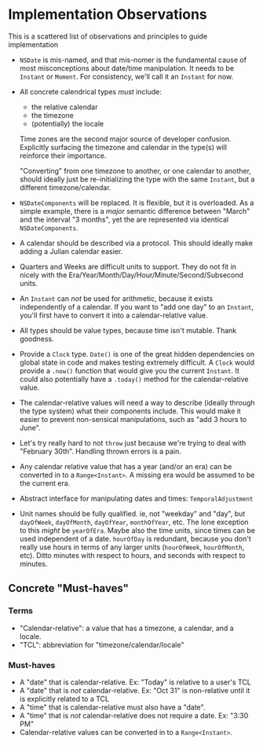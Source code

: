 # Implementation Observations

This is a scattered list of observations and principles to guide implementation

- `NSDate` is mis-named, and that mis-nomer is the fundamental cause of most misconceptions about date/time manipulation. It needs to be `Instant` or `Moment`. For consistency, we'll call it an `Instant` for now.
- All concrete calendrical types *must* include:
  - the relative calendar
  - the timezone
  - (potentially) the locale
  
  Time zones are the second major source of developer confusion. Explicitly surfacing the timezone and calendar in the type(s) will reinforce their importance.
  
  "Converting" from one timezone to another, or one calendar to another, should ideally just be re-initializing the type with the same `Instant`, but a different timezone/calendar.
  
- `NSDateComponents` will be replaced. It is flexible, but it is overloaded. As a simple example, there is a *major* semantic difference between "March" and the interval "3 months", yet the are represented via identical `NSDateComponents`.
- A calendar should be described via a protocol. This should ideally make adding a Julian calendar easier.
- Quarters and Weeks are difficult units to support. They do not fit in nicely with the Era/Year/Month/Day/Hour/Minute/Second/Subsecond units.
- An `Instant` can *not* be used for arithmetic, because it exists independently of a calendar. If you want to "add one day" to an `Instant`, you'll first have to convert it into a calendar-relative value.
- All types should be value types, because time isn't mutable. Thank goodness.
- Provide a `Clock` type. `Date()` is one of the great hidden dependencies on global state in code and makes testing extremely difficult. A `Clock` would provide a `.now()` function that would give you the current `Instant`. It could also potentially have a `.today()` method for the calendar-relative value.
- The calendar-relative values will need a way to describe (ideally through the type system) what their components include. This would make it easier to prevent non-sensical manipulations, such as "add 3 hours to June".
- Let's try really hard to not `throw` just because we're trying to deal with "February 30th". Handling thrown errors is a pain.
- Any calendar relative value that has a year (and/or an era) can be converted in to a `Range<Instant>`. A missing era would be assumed to be the current era. 
- Abstract interface for manipulating dates and times: `TemporalAdjustment`
- Unit names should be fully qualified. ie, not "weekday" and "day", but `dayOfWeek`, `dayOfMonth`, `dayOfYear`, `monthOfYear`, etc. The lone exception to this *might* be `yearOfEra`. Maybe also the time units, since times can be used independent of a date. `hourOfDay` is redundant, because you don't really use hours in terms of any larger units (`hourOfWeek`, `hourOfMonth`, etc). Ditto minutes with respect to hours, and seconds with respect to minutes.

## Concrete "Must-haves"

### Terms

- "Calendar-relative": a value that has a timezone, a calendar, and a locale.
- "TCL": abbreviation for "timezone/calendar/locale"

### Must-haves

- A "date" that is calendar-relative. Ex: "Today" is relative to a user's TCL
- A "date" that is *not* calendar-relative. Ex: "Oct 31" is non-relative until it is explicitly related to a TCL
- A "time" that is calendar-relative must also have a "date". 
- A "time" that is *not* calendar-relative does not require a date. Ex: "3:30 PM" 
- Calendar-relative values can be converted in to a `Range<Instant>`.

